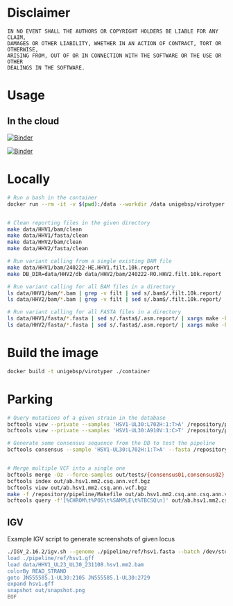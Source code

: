 

# Disclaimer

```
IN NO EVENT SHALL THE AUTHORS OR COPYRIGHT HOLDERS BE LIABLE FOR ANY CLAIM, 
DAMAGES OR OTHER LIABILITY, WHETHER IN AN ACTION OF CONTRACT, TORT OR OTHERWISE, 
ARISING FROM, OUT OF OR IN CONNECTION WITH THE SOFTWARE OR THE USE OR OTHER 
DEALINGS IN THE SOFTWARE.
```

# Usage

## In the cloud


[![Binder](https://mybinder.org/badge_logo.svg)](https://mybinder.org/v2/gh/BioinfoSupport/virotyper.git/main?urlpath=rstudio)

[![Binder](http://mybinder.org/badge_logo.svg)](http://mybinder.org/v2/gh/BioinfoSupport/virotyper.git/main?urlpath=shiny/app)


# Locally

```bash
# Run a bash in the container
docker run --rm -it -v $(pwd):/data --workdir /data unigebsp/virotyper bash


# Clean reporting files in the given directory
make data/HHV1/bam/clean
make data/HHV1/fasta/clean
make data/HHV2/bam/clean
make data/HHV2/fasta/clean

# Run variant calling from a single existing BAM file
make data/HHV1/bam/240222-HE.HHV1.filt.10k.report
make DB_DIR=data/HHV2/db data/HHV2/bam/240222-RO.HHV2.filt.10k.report

# Run variant calling for all BAM files in a directory
ls data/HHV1/bam/*.bam | grep -v filt | sed s/.bam$/.filt.10k.report/ | xargs make -kj6
ls data/HHV2/bam/*.bam | grep -v filt | sed s/.bam$/.filt.10k.report/ | xargs make -j6 DB_DIR=data/HHV2/db

# Run variant calling for all FASTA files in a directory
ls data/HHV1/fasta/*.fasta | sed s/.fasta$/.asm.report/ | xargs make -kj6
ls data/HHV2/fasta/*.fasta | sed s/.fasta$/.asm.report/ | xargs make -kj6 DB_DIR=data/HHV2/db
```




# Build the image
```bash
docker build -t unigebsp/virotyper ./container
```


# Parking



```bash
# Query mutations of a given strain in the database
bcftools view --private --samples 'HSV1-UL30:L702H:1:T>A' /repository/pipeline/ref/hsv1.db.vcf.bgz
bcftools view --private --samples 'HSV1-UL30:A910V:1:C>T' /repository/pipeline/ref/hsv1.db.vcf.bgz

# Generate some consensus sequence from the DB to test the pipeline
bcftools consensus --sample 'HSV1-UL30:L702H:1:T>A' --fasta /repository/pipeline/ref/hsv1.fasta /repository/pipeline/ref/hsv1.db.vcf.bgz > out/tests/consensus01.fasta


# Merge multiple VCF into a single one
bcftools merge -Oz --force-samples out/tests/{consensus01,consensus02}.hsv1.mm2.csq.ann.vcf.bgz > out/ab.hsv1.mm2.csq.ann.vcf.bgz
bcftools index out/ab.hsv1.mm2.csq.ann.vcf.bgz
bcftools view out/ab.hsv1.mm2.csq.ann.vcf.bgz
make -f /repository/pipeline/Makefile out/ab.hsv1.mm2.csq.ann.csq.ann.vcf.bgz
bcftools query -f'[%CHROM\t%POS\t%SAMPLE\t%TBCSQ\n]' out/ab.hsv1.mm2.csq.ann.csq.ann.vcf.bgz
```


## IGV

Example IGV script to generate screenshots of given locus
```bash
./IGV_2.16.2/igv.sh --genome ./pipeline/ref/hsv1.fasta --batch /dev/stdin <<EOF
load ./pipeline/ref/hsv1.gff
load data/HHV1_UL23_UL30_231108.hsv1.mm2.bam
colorBy READ_STRAND
goto JN555585.1-UL30:2105 JN555585.1-UL30:2729
expand hsv1.gff
snapshot out/snapshot.png
EOF
```



